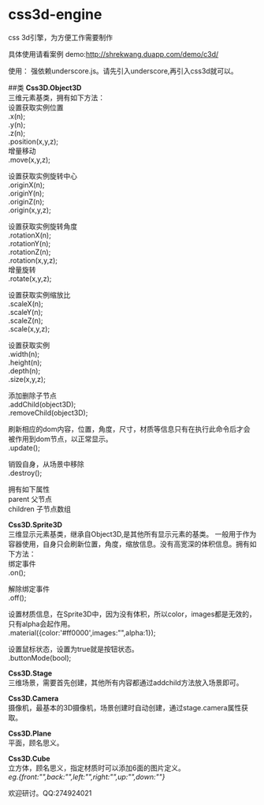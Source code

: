 css3d-engine
============

css 3d引擎，为方便工作需要制作

具体使用请看案例
demo:http://shrekwang.duapp.com/demo/c3d/

使用：
强依赖underscore.js。请先引入underscore,再引入css3d就可以。
<script src="../underscore.js"></script>
<script src="../css3d.js"></script>

##类
**Css3D.Object3D**  
三维元素基类，拥有如下方法：  
设置获取实例位置  
.x(n);  
.y(n);  
.z(n);  
.position(x,y,z);  
增量移动  
.move(x,y,z);  

设置获取实例旋转中心  
.originX(n);  
.originY(n);  
.originZ(n);  
.origin(x,y,z);  

设置获取实例旋转角度  
.rotationX(n);  
.rotationY(n);  
.rotationZ(n);  
.rotation(x,y,z);  
增量旋转  
.rotate(x,y,z);  

设置获取实例缩放比  
.scaleX(n);  
.scaleY(n);  
.scaleZ(n);  
.scale(x,y,z);  

设置获取实例  
.width(n);  
.height(n);  
.depth(n);  
.size(x,y,z);  

添加删除子节点  
.addChild(object3D);  
.removeChild(object3D);  

刷新相应的dom内容，位置，角度，尺寸，材质等信息只有在执行此命令后才会被作用到dom节点，以正常显示。  
.update();  

销毁自身，从场景中移除  
.destroy();  

拥有如下属性  
parent  父节点  
children  子节点数组  


**Css3D.Sprite3D**  
三维显示元素基类，继承自Object3D,是其他所有显示元素的基类。
一般用于作为容器使用，自身只会刷新位置，角度，缩放信息。没有高宽深的体积信息。拥有如下方法：  
绑定事件  
.on();  

解除绑定事件  
.off();  

设置材质信息，在Sprite3D中，因为没有体积，所以color，images都是无效的，只有alpha会起作用。  
.material({color:'#ff0000',images:"",alpha:1});  

设置鼠标状态，设置为true就是按钮状态。  
.buttonMode(bool);  


**Css3D.Stage**  
三维场景，需要首先创建，其他所有内容都通过addchild方法放入场景即可。  


**Css3D.Camera**  
摄像机，最基本的3D摄像机，场景创建时自动创建，通过stage.camera属性获取。  


**Css3D.Plane**  
平面，顾名思义。  


**Css3D.Cube**  
立方体，顾名思义，指定材质时可以添加6面的图片定义。  
*eg.{front:"",back:"",left:"",right:"",up:"",down:""}*  


欢迎研讨。QQ:274924021  
